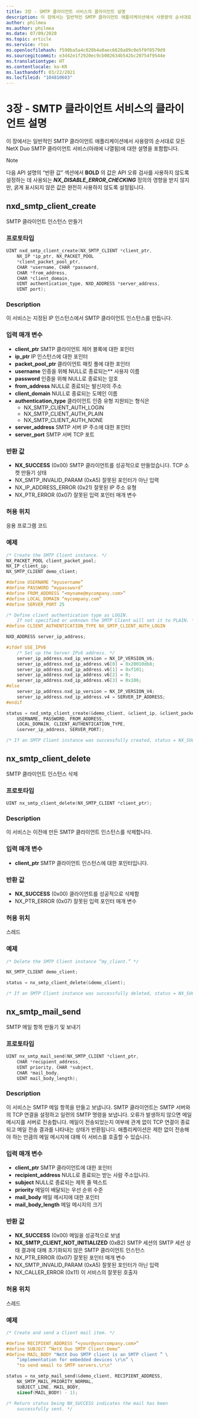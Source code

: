 ```yaml
---
title: 3장 - SMTP 클라이언트 서비스의 클라이언트 설명
description: 이 장에서는 일반적인 SMTP 클라이언트 애플리케이션에서 사용량의 순서대로 모든 NetX Duo SMTP 클라이언트 서비스(아래에 나열됨)에 대한 설명을 포함합니다.
author: philmea
ms.author: philmea
ms.date: 07/09/2020
ms.topic: article
ms.service: rtos
ms.openlocfilehash: f590ba5a4c020b4a0aec6628a89c0e5f0f8579d9
ms.sourcegitcommit: e3d42e1f2920ec9cb002634b542bc20754f9544e
ms.translationtype: HT
ms.contentlocale: ko-KR
ms.lasthandoff: 03/22/2021
ms.locfileid: "104810603"
---
```

# <a name="chapter-3---client-description-of-smtp-client-services"></a>3장 - SMTP 클라이언트 서비스의 클라이언트 설명

이 장에서는 일반적인 SMTP 클라이언트 애플리케이션에서 사용량의 순서대로 모든 NetX Duo SMTP 클라이언트 서비스(아래에 나열됨)에 대한 설명을 포함합니다.

> [!NOTE]
> 다음 API 설명의 “반환 값” 섹션에서 **BOLD** 의 값은 API 오류 검사를 사용하지 않도록 설정하는 데 사용되는 **_NX_DISABLE_ERROR_CHECKING_** 정의의 영향을 받지 않지만, 굵게 표시되지 않은 값은 완전히 사용하지 않도록 설정됩니다.

## <a name="nxd_smtp_client_create"></a>nxd_smtp_client_create

SMTP 클라이언트 인스턴스 만들기

### <a name="prototype"></a>프로토타입

```C
UINT nxd_smtp_client_create(NX_SMTP_CLIENT *client_ptr,
    NX_IP *ip_ptr, NX_PACKET_POOL
    *client_packet_pool_ptr,
    CHAR *username, CHAR *password,
    CHAR *from_address,
    CHAR *client_domain,
    UINT authentication_type, NXD_ADDRESS *server_address,
    UINT port);
```

### <a name="description"></a>Description

이 서비스는 지정된 IP 인스턴스에서 SMTP 클라이언트 인스턴스를 만듭니다.

### <a name="input-parameters"></a>입력 매개 변수

- **client_ptr** SMTP 클라이언트 제어 블록에 대한 포인터
- **ip_ptr** IP 인스턴스에 대한 포인터
- **packet_pool_ptr** 클라이언트 패킷 풀에 대한 포인터
- **username** 인증을 위해 NULL로 종료되는** 사용자 이름
- **password** 인증을 위해 NULL로 종료되는 암호
- **from_address** NULL로 종료되는 발신자의 주소
- **client_domain** NULL로 종료되는 도메인 이름
- **authentication_type** 클라이언트 인증 유형 지원되는 형식은
  - NX_SMTP_CLIENT_AUTH_LOGIN
  - NX_SMTP_CLIENT_AUTH_PLAIN
  - NX_SMTP_CLIENT_AUTH_NONE
- **server_address** SMTP 서버 IP 주소에 대한 포인터
- **server_port** SMTP 서버 TCP 포트

### <a name="return-values"></a>반환 값

- **NX_SUCCESS** (0x00) SMTP 클라이언트를 성공적으로 만들었습니다. TCP 소켓 만들기 상태
- NX_SMTP_INVALID_PARAM (0xA5) 잘못된 포인터가 아닌 입력
- NX_IP_ADDRESS_ERROR (0x21) 잘못된 IP 주소 유형
- NX_PTR_ERROR (0x07) 잘못된 입력 포인터 매개 변수

### <a name="allowed-from"></a>허용 위치

응용 프로그램 코드

### <a name="example"></a>예제

```C
/* Create the SMTP Client instance. */
NX_PACKET_POOL client_packet_pool;
NX_IP client_ip;
NX_SMTP_CLIENT demo_client;

#define USERNAME “myusername”
#define PASSWORD “mypassword”
#define FROM_ADDRESS “<myname@mycompany.com>”
#define LOCAL_DOMAIN “mycompany.com”
#define SERVER_PORT 25

/* Define client authentication type as LOGIN. 
    If not specified or unknown the SMTP Client will set it to PLAIN. */
#define CLIENT_AUTHENTICATION_TYPE NX_SMTP_CLIENT_AUTH_LOGIN

NXD_ADDRESS server_ip_address;

#ifdef USE_IPV6
    /* Set up the Server IPv6 address. */
    server_ip_address.nxd_ip_version = NX_IP_VERSION_V6;
    server_ip_address.nxd_ip_address.v6[0] = 0x20010db8;
    server_ip_address.nxd_ip_address.v6[1] = 0xf101;
    server_ip_address.nxd_ip_address.v6[2] = 0;
    server_ip_address.nxd_ip_address.v6[3] = 0x106;
#else
    server_ip_address.nxd_ip_version = NX_IP_VERSION_V4;
    server_ip_address.nxd_ip_address.v4 = SERVER_IP_ADDRESS;
#endif

status = nxd_smtp_client_create(&demo_client, &client_ip, &client_packet_pool,
    USERNAME, PASSWORD, FROM_ADDRESS,
    LOCAL_DOMAIN, CLIENT_AUTHENTICATION_TYPE,
    &server_ip_address, SERVER_PORT);

/* If an SMTP Client instance was successfully created, status = NX_SUCCESS. */
```

## <a name="nx_smtp_client_delete"></a>nx_smtp_client_delete

SMTP 클라이언트 인스턴스 삭제

### <a name="prototype"></a>프로토타입

```C
UINT nx_smtp_client_delete(NX_SMTP_CLIENT *client_ptr);
```

### <a name="description"></a>Description

이 서비스는 이전에 만든 SMTP 클라이언트 인스턴스를 삭제합니다.

### <a name="input-parameters"></a>입력 매개 변수

- **client_ptr** SMTP 클라이언트 인스턴스에 대한 포인터입니다.

### <a name="return-values"></a>반환 값

- **NX_SUCCESS** (0x00) 클라이언트를 성공적으로 삭제함
- NX_PTR_ERROR (0x07) 잘못된 입력 포인터 매개 변수

### <a name="allowed-from"></a>허용 위치

스레드

### <a name="example"></a>예제

```C
/* Delete the SMTP Client instance “my_client.” */

NX_SMTP_CLIENT demo_client;

status = nx_smtp_client_delete(&demo_client);

/* If an SMTP Client instance was successfully deleted, status = NX_SUCCESS. */
```

## <a name="nx_smtp_mail_send"></a>nx_smtp_mail_send

SMTP 메일 항목 만들기 및 보내기

### <a name="prototype"></a>프로토타입

```C
UINT nx_smtp_mail_send(NX_SMTP_CLIENT *client_ptr,
    CHAR *recipient_address,
    UINT priority, CHAR *subject,
    CHAR *mail_body,
    UINT mail_body_length);
```

### <a name="description"></a>Description

이 서비스는 SMTP 메일 항목을 만들고 보냅니다. SMTP 클라이언트는 SMTP 서버와의 TCP 연결을 설정하고 일련의 SMTP 명령을 보냅니다. 오류가 발생하지 않으면 메일 메시지를 서버로 전송합니다. 메일이 전송되었는지 여부에 관계 없이 TCP 연결이 종료되고 메일 전송 결과를 나타내는 상태가 반환됩니다. 애플리케이션은 제한 없이 전송해야 하는 만큼의 메일 메시지에 대해 이 서비스를 호출할 수 있습니다.

### <a name="input-parameters"></a>입력 매개 변수

- **client_ptr** SMTP 클라이언트에 대한 포인터
- **recipient_address** NULL로 종료되는 받는 사람 주소입니다.
- **subject** NULL로 종료되는 제목 줄 텍스트
- **priority** 메일이 배달되는 우선 순위 수준
- **mail_body** 메일 메시지에 대한 포인터
- **mail_body_length** 메일 메시지의 크기

### <a name="return-values"></a>반환 값

- **NX_SUCCESS** (0x00) 메일을 성공적으로 보냄
- **NX_SMTP_CLIENT_NOT_INITIALIZED** (0xB2) SMTP 세션의 SMTP 세션 상태 결과에 대해 초기화되지 않은 SMTP 클라이언트 인스턴스
- NX_PTR_ERROR (0x07) 잘못된 포인터 매개 변수
- NX_SMTP_INVALID_PARAM (0xA5) 잘못된 포인터가 아닌 입력
- NX_CALLER_ERROR (0x11) 이 서비스의 잘못된 호출자

### <a name="allowed-from"></a>허용 위치

스레드

### <a name="example"></a>예제

```C
/* Create and send a Client mail item. */

#define RECIPIENT_ADDRESS “<your@yourcompany.com>”
#define SUBJECT “NetX Duo SMTP Client Demo”
#define MAIL_BODY "NetX Duo SMTP client is an SMTP client ” \
    “implementation for embedded devices \r\n” \
    "to send email to SMTP servers.\r\n"

status = nx_smtp_mail_send(&demo_client, RECIPIENT_ADDRESS,
    NX_SMTP_MAIL_PRIORITY_NORMAL,
    SUBJECT_LINE, MAIL_BODY,
    sizeof(MAIL_BODY) - 1);

/* Return status being NX_SUCCESS indicates the mail has been
    successfully sent. */
```
